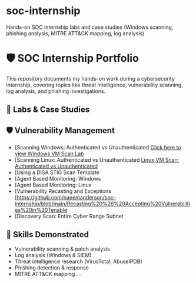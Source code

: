 # soc-internship
Hands-on SOC internship labs and case studies (Windows scanning, phishing analysis, MITRE ATT&amp;CK mapping, log analysis)

# 🛡️ SOC Internship Portfolio

This repository documents my hands-on work during a cybersecurity internship, covering topics like threat intelligence, vulnerability scanning, log analysis, and phishing investigations.  

## 📂 Labs & Case Studies

## 🛡️ Vulnerability Management
- [Scanning Windows: Authenticated vs Unauthenticated [Click here to view Windows VM Scan Lab](windows-scan-auth-vs-unauth.md)
- [Scanning Linux: Authenticated vs Unauthenticated [Linux VM Scan: Authenticated vs Unauthenticated](./linux-scan-auth-vs-unauth.md)
- [Using a DISA STIG Scan Template
- [Agent Based Monitoring: Windows
- [Agent Based Monitoring: Linux 
- [Vulnerability Recasting and Exceptions [https://github.com/naeemanderson/soc-internship/blob/main/Recasting%20%26%20Accepting%20Vulnerabilities%20in%20Tenable
- [Discovery Scan: Entire Cyber Range Subnet









## 🧠 Skills Demonstrated
- Vulnerability scanning & patch analysis  
- Log analysis (Windows & SIEM)  
- Threat intelligence research (VirusTotal, AbuseIPDB)  
- Phishing detection & response  
- MITRE ATT&CK mapping  . .
